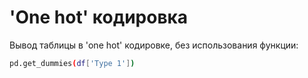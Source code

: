 # 'One hot' кодировка

Вывод таблицы в 'one hot' кодировке, без использования функции:

```sh
pd.get_dummies(df['Type 1'])
```
